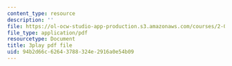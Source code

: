 ```yaml
---
content_type: resource
description: ''
file: https://ol-ocw-studio-app-production.s3.amazonaws.com/courses/2-003sc-engineering-dynamics-fall-2011/94b2d66c62643788324e2916a0e54b09_d00XI_UTKQo.pdf
file_type: application/pdf
resourcetype: Document
title: 3play pdf file
uid: 94b2d66c-6264-3788-324e-2916a0e54b09
---
```

